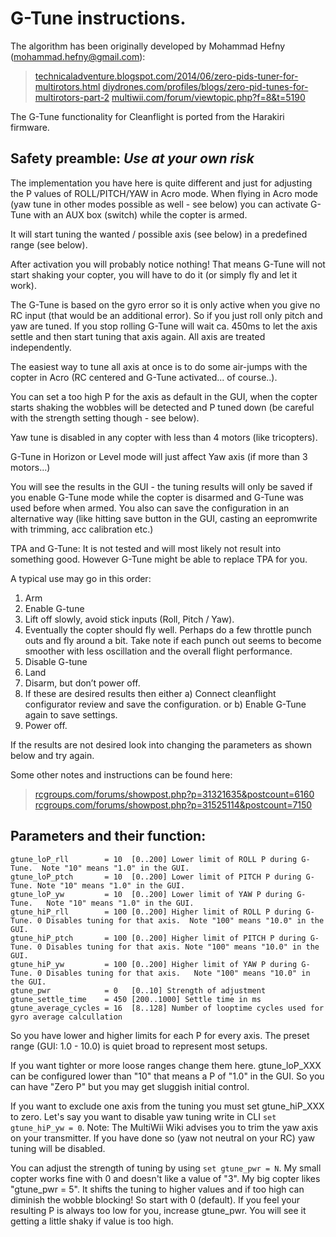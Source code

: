 # G-Tune instructions.

The algorithm has been originally developed by Mohammad Hefny (mohammad.hefny@gmail.com):

> [technicaladventure.blogspot.com/2014/06/zero-pids-tuner-for-multirotors.html](http://technicaladventure.blogspot.com/2014/06/zero-pids-tuner-for-multirotors.html)
> [diydrones.com/profiles/blogs/zero-pid-tunes-for-multirotors-part-2](http://diydrones.com/profiles/blogs/zero-pid-tunes-for-multirotors-part-2)
> [multiwii.com/forum/viewtopic.php?f=8&t=5190](http://www.multiwii.com/forum/viewtopic.php?f=8&t=5190)

The G-Tune functionality for Cleanflight is ported from the Harakiri firmware.

## Safety preamble: _Use at your own risk_

The implementation you have here is quite different and just for adjusting the P values of ROLL/PITCH/YAW in Acro mode.
When flying in Acro mode (yaw tune in other modes possible as well - see below) you can activate G-Tune with an AUX box (switch) while the copter is armed.

It will start tuning the wanted / possible axis (see below) in a predefined range (see below).

After activation you will probably notice nothing! That means G-Tune will not start shaking your copter, you will have to do it (or simply fly and let it work).

The G-Tune is based on the gyro error so it is only active when you give no RC input (that would be an additional error). So if you just roll only pitch and yaw are tuned. If you stop rolling G-Tune will wait ca. 450ms to let the axis settle and then start tuning that axis again. All axis are treated independently.

The easiest way to tune all axis at once is to do some air-jumps with the copter in Acro (RC centered and G-Tune activated... of course..).

You can set a too high P for the axis as default in the GUI, when the copter starts shaking the wobbles will be detected and P tuned down (be careful with the strength setting though - see below).

Yaw tune is disabled in any copter with less than 4 motors (like tricopters).

G-Tune in Horizon or Level mode will just affect Yaw axis (if more than 3 motors...)

You will see the results in the GUI - the tuning results will only be saved if you enable G-Tune mode while the copter is disarmed and G-Tune was used before when armed. You also can save the configuration in an alternative way (like hitting save button in the GUI, casting an eepromwrite with trimming, acc calibration etc.)

TPA and G-Tune: It is not tested and will most likely not result into something good. However G-Tune might be able to replace TPA for you.

A typical use may go in this order:

1. Arm
2. Enable G-tune
3. Lift off slowly, avoid stick inputs (Roll, Pitch / Yaw).
4. Eventually the copter should fly well. Perhaps do a few throttle punch outs and fly around a bit. Take note if each punch out seems to become smoother with less oscillation and the overall flight performance.
5. Disable G-tune
6. Land
7. Disarm, but don’t power off.
8. If these are desired results then either a) Connect cleanflight configurator review and save the configuration. or b) Enable G-Tune again to save settings.
9. Power off.

If the results are not desired look into changing the parameters as shown below and try again.

Some other notes and instructions can be found here:

> [rcgroups.com/forums/showpost.php?p=31321635&postcount=6160](http://www.rcgroups.com/forums/showpost.php?p=31321635&postcount=6160)
> [rcgroups.com/forums/showpost.php?p=31525114&postcount=7150](http://www.rcgroups.com/forums/showpost.php?p=31525114&postcount=7150)

## Parameters and their function:

```
gtune_loP_rll        = 10  [0..200] Lower limit of ROLL P during G-Tune.  Note "10" means "1.0" in the GUI.
gtune_loP_ptch       = 10  [0..200] Lower limit of PITCH P during G-Tune. Note "10" means "1.0" in the GUI.
gtune_loP_yw         = 10  [0..200] Lower limit of YAW P during G-Tune.   Note "10" means "1.0" in the GUI.
gtune_hiP_rll        = 100 [0..200] Higher limit of ROLL P during G-Tune. 0 Disables tuning for that axis.  Note "100" means "10.0" in the GUI.
gtune_hiP_ptch       = 100 [0..200] Higher limit of PITCH P during G-Tune. 0 Disables tuning for that axis. Note "100" means "10.0" in the GUI.
gtune_hiP_yw         = 100 [0..200] Higher limit of YAW P during G-Tune. 0 Disables tuning for that axis.   Note "100" means "10.0" in the GUI.
gtune_pwr            = 0   [0..10] Strength of adjustment
gtune_settle_time    = 450 [200..1000] Settle time in ms
gtune_average_cycles = 16  [8..128] Number of looptime cycles used for gyro average calcullation
```

So you have lower and higher limits for each P for every axis. The preset range (GUI: 1.0 - 10.0) is quiet broad to represent most setups.

If you want tighter or more loose ranges change them here. gtune_loP_XXX can be configured lower than "10" that means a P of "1.0" in the GUI. So you can have "Zero P" but you may get sluggish initial control.

If you want to exclude one axis from the tuning you must set gtune_hiP_XXX to zero. Let's say you want to disable yaw tuning write in CLI `set gtune_hiP_yw = 0`. Note: The MultiWii Wiki advises you to trim the yaw axis on your transmitter. If you have done so (yaw not neutral on your RC) yaw tuning will be disabled.

You can adjust the strength of tuning by using `set gtune_pwr = N`. My small copter works fine with 0 and doesn't like a value of "3". My big copter likes "gtune_pwr = 5". It shifts the tuning to higher values and if too high can diminish the wobble blocking! So start with 0 (default). If you feel your resulting P is always too low for you, increase gtune_pwr. You will see it getting a little shaky if value is too high.
